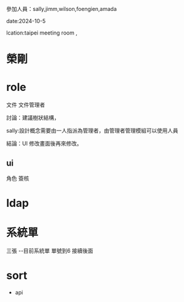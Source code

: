 參加人員：sally,jimm,wilson,foengien,amada

date:2024-10-5

lcation:taipei meeting room , 

# 榮剛 



# role

文件 文件管理者 

討論：建議樹狀結構，

​	sally:設計概念需要由一人指派為管理者，由管理者管理模組可以使用人員

結論：UI 修改畫面後再來修改。



##  ui
角色 簽核 

# ldap

# 系統單 
三張 --目前系統單 單號到6 接續後面

# sort 



* api

